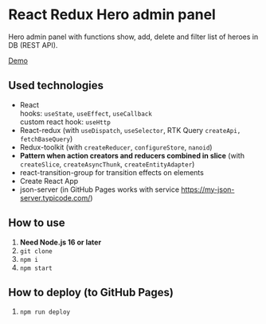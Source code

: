 <h1>React Redux Hero admin panel</h1>
<p>Hero admin panel with functions show, add, delete and filter list of heroes in DB (REST API).</p>
<p><a href="https://systemshock89.github.io/react-redux-hero-admin-panel/">Demo</a></p>

<h2>Used technologies</h2>
<ul>
    <li>React<br> 
    hooks: <code>useState</code>, <code>useEffect</code>, <code>useCallback</code><br>
    custom react hook: <code>useHttp</code>
    </li>
    <li>React-redux (with <code>useDispatch</code>, <code>useSelector</code>, RTK Query <code>createApi, fetchBaseQuery</code>)</li>
    <li>Redux-toolkit (with <code>createReducer</code>, <code>configureStore</code>, <code>nanoid</code>)
    <li><b>Pattern when action creators and reducers combined in slice</b> (with <code>createSlice</code>, <code>createAsyncThunk</code>, <code>createEntityAdapter</code>)</li>
    </li>
    <li>react-transition-group for transition effects on elements</li>
    <li>Create React App</li>
    <li>json-server (in GitHub Pages works with service <a href="https://my-json-server.typicode.com/" >https://my-json-server.typicode.com/</a>)</li>
</ul>

<h2>How to use</h2>
<ol>
    <li><b>Need Node.js 16 or later</b></li>
    <li><code>git clone</code></li>
    <li><code>npm i</code></li>
    <li><code>npm start</code></li>
</ol>

<h2>How to deploy (to GitHub Pages)</h2>
<ol>
    <li><code>npm run deploy</code></li>
</ol>